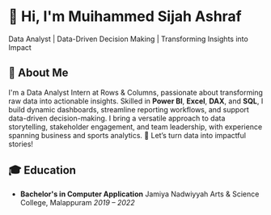 # 👋 Hi, I'm Muihammed Sijah Ashraf  
Data Analyst | Data-Driven Decision Making | Transforming Insights into Impact  

## 🌟 About Me

I'm a Data Analyst Intern at Rows & Columns, passionate about transforming raw data into actionable insights.
Skilled in **Power BI**, **Excel**, **DAX**, and **SQL**, I build dynamic dashboards, streamline reporting workflows, and support data-driven decision-making.
I bring a versatile approach to data storytelling, stakeholder engagement, and team leadership, with experience spanning business and sports analytics.
🚀 Let’s turn data into impactful stories!

<!--Mention Education-->

## 🎓 Education

* **Bachelor's in Computer Application**
  Jamiya Nadwiyyah Arts & Science College, Malappuram
  *2019 – 2022*
